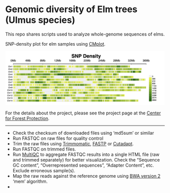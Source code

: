 # Genomic diversity of Elm trees (Ulmus species)
This repo shares scripts used to analyze whole-genome sequences of elms. 

SNP-density plot for elm samples using [CMplot](https://github.com/YinLiLin/CMplot).

![SNP-density plot](./img/SNP_density.jpg)

For the details about the project, please see the project page at the [Center for Forest Protection](https://www.forestprotection.uk/project/2209-distribution-and-diversity-of-existing-uk-elms/).

---

- Check the checksum of downloaded files using ‘md5sum’ or similar
- Run FASTQC on raw files for quality control
- Trim the raw files using [Trimmomatic](https://github.com/timflutre/trimmomatic), [FASTP](https://github.com/OpenGene/fastp) or [Cutadapt](https://cutadapt.readthedocs.io/en/stable/).
- Run FASTQC on trimmed files.
- Run [MultiQC](https://github.com/MultiQC/MultiQC) to aggregate FASTQC results into a single HTML file (raw and trimmed separately) for better visualization. Check the “Sequence GC content”, “Overrepresented sequences”, “Adapter Content”, etc. Exclude erroneous sample(s).
- Map the raw reads against the reference genome using [BWA version 2](https://github.com/bwa-mem2/bwa-mem2) ‘mem’ algorithm.
- 



